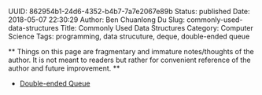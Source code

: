 UUID: 862954b1-24d6-4352-b4b7-7a7e2067e89b
Status: published
Date: 2018-05-07 22:30:29
Author: Ben Chuanlong Du
Slug: commonly-used-data-structures
Title: Commonly Used Data Structures
Category: Computer Science
Tags: programming, data strucuture, deque, double-ended queue

**
Things on this page are
fragmentary and immature notes/thoughts of the author.
It is not meant to readers
but rather for convenient reference of the author and future improvement.
**


- [Double-ended Queue](https://en.wikipedia.org/wiki/Double-ended_queue)
